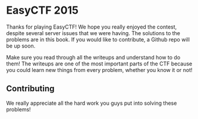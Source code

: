 EasyCTF 2015
======

Thanks for playing EasyCTF! We hope you really enjoyed the contest, despite several server issues that we were having. The solutions to the problems are in this book. If you would like to contribute, a Github repo will be up soon.

Make sure you read through all the writeups and understand how to do them! The writeups are one of the most important parts of the CTF because you could learn new things from every problem, whether you know it or not!

Contributing
------

We really appreciate all the hard work you guys put into solving these problems!